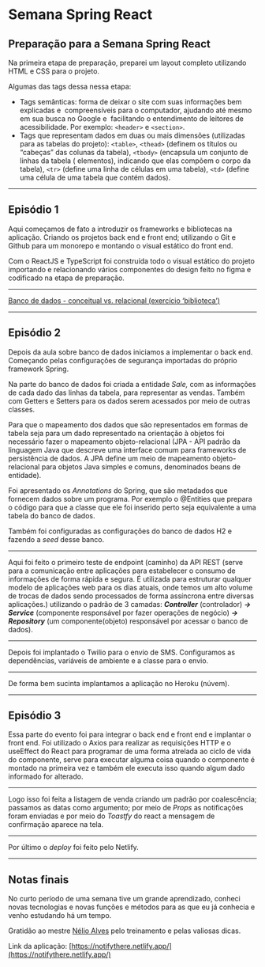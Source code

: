 # Semana Spring React

## Preparação para a Semana Spring React

Na primeira etapa de preparação, preparei um layout completo utilizando HTML e CSS para o projeto.

Algumas das tags dessa nessa etapa:

- Tags semânticas: forma de deixar o site com suas informações bem explicadas e
 compreensíveis para o computador, ajudando até mesmo em sua busca no Google e
 facilitando o entendimento de leitores de acessibilidade. Por exemplo: `<header>` e `<section>`.
- Tags que representam dados em duas ou mais dimensões (utilizadas para as tabelas do projeto): `<table>`, `<thead>` (definem os títulos ou “cabeças” das colunas da tabela), `<tbody>` (encapsula um conjunto de linhas da tabela ( elementos), indicando que elas compõem o corpo da tabela),  `<tr>` (define uma linha de células em uma tabela), `<td>` (define uma célula de uma tabela que contém dados).

---

## Episódio 1

Aqui começamos de fato a introduzir os frameworks e bibliotecas na aplicação. Criando os projetos back end e front end; utilizando o Git e Github para um monorepo e montando o visual estático do front end.

Com o ReactJS e TypeScript foi construída todo o visual estático do projeto importando e relacionando vários componentes do design feito no figma e codificado na etapa de preparação.

---

[Banco de dados - conceitual vs. relacional (exercício ‘biblioteca’)](https://www.notion.so/Banco-de-dados-conceitual-vs-relacional-exerc-cio-biblioteca-742fb8cc3f9f47aaaffdb6a00c461c13)

---

## Episódio 2

Depois da aula sobre banco de dados iniciamos a implementar o back end. Começando pelas configurações de segurança importadas do próprio framework Spring.

Na parte do banco de dados foi criada a entidade *Sale,* com as informações de cada dado das linhas da tabela, para representar as vendas. Também com Getters e Setters para os dados serem acessados por meio de outras classes.

Para que o mapeamento dos dados que são representados em formas de tabela seja para um dado representado na orientação à objetos foi necessário fazer o mapeamento objeto-relacional (JPA - API padrão da linguagem Java que descreve uma interface comum para frameworks de persistência de dados. A JPA define um meio de mapeamento objeto-relacional para objetos Java simples e comuns, denominados beans de entidade).

Foi apresentado os *Annotations* do Spring, que são metadados que fornecem dados sobre um programa. Por exemplo o @Entities que prepara o código para que a classe que ele foi inserido perto seja equivalente a uma tabela do banco de dados.

Também foi configuradas as configurações do banco de dados H2 e fazendo a *seed* desse banco.

---

Aqui foi feito o primeiro teste de endpoint (caminho) da API REST (serve para a comunicação entre aplicações para estabelecer o consumo de informações de forma rápida e segura. É utilizada para estruturar qualquer modelo de aplicações web para os dias atuais, onde temos um alto volume de trocas de dados sendo processados de forma assíncrona entre diversas aplicações.) utilizando o padrão de 3 camadas: ***Controller*** (controlador) ***→ Service*** (componente responsável por fazer operações de negócio) ***→ Repository*** (um componente(objeto) responsável por acessar o banco de dados). 

---

Depois foi implantado o Twilio para o envio de SMS. Configuramos as dependências, variáveis de ambiente e a classe para o envio.

---

De forma bem sucinta implantamos a aplicação no Heroku (núvem).

---

## Episódio 3

Essa parte do evento foi para integrar o back end e front end e implantar o front end. Foi utilizado o Axios para realizar as requisições HTTP e o useEffect do React para programar de uma forma atrelada ao ciclo de vida do componente, serve para executar alguma coisa quando o componente é montado na primeira vez e também ele executa isso quando algum dado informado for alterado.

---

Logo isso foi feita a listagem de venda criando um padrão por coalescência; passamos as datas como argumento; por meio de *Props* as notificações foram enviadas e por meio do *Toastfy* do react a mensagem de confirmação aparece na tela.

---

Por último o *deploy* foi feito pelo Netlify.

---

## Notas finais

No curto período de uma semana tive um grande aprendizado, conheci novas tecnologias e novas funções e métodos para as que eu já conhecia e venho estudando há um tempo.

Gratidão ao mestre [Nélio Alves](https://devsuperior.com.br/) pelo treinamento e pelas valiosas dicas.

Link da aplicação: [https://notifythere.netlify.app/](https://notifythere.netlify.app/)